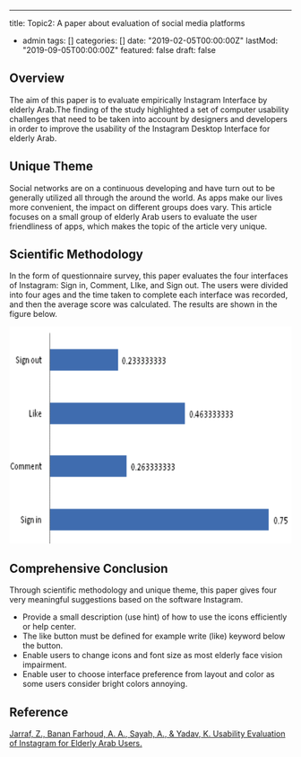 ---
title: Topic2: A paper about evaluation of social media platforms
- admin
tags: []
categories: []
date: "2019-02-05T00:00:00Z"
lastMod: "2019-09-05T00:00:00Z"
featured: false
draft: false

## Overview
The aim of this paper is to evaluate empirically Instagram Interface by elderly Arab.The finding of the study highlighted a set of computer usability challenges that need to be taken into account by designers and developers in order to improve the usability of the Instagram Desktop Interface for elderly Arab.

## Unique Theme
Social networks are on a continuous developing and have turn out to be generally
utilized all through the around the world. As apps make our lives more convenient, the impact on different groups does vary. This article focuses on a small group of elderly Arab users to evaluate the user friendliness of apps, which makes the topic of the article very unique.
## Scientific Methodology
In the form of questionnaire survey, this paper evaluates the four interfaces of Instagram: Sign in, Comment, LIke, and Sign out. The users were divided into four ages and the time taken to complete each interface was recorded, and then the average score was calculated. The results are shown in the figure below.

![png](./1431615135078_.pic.jpg)
## Comprehensive Conclusion
Through scientific methodology and unique theme, this paper gives four very meaningful suggestions based on the software Instagram.
- Provide a small description (use hint) of how to use the icons efficiently or help center. 
- The like button must be defined for example write (like) keyword below the button.
- Enable users to change icons and font size as most elderly face vision
impairment.
- Enable user to choose interface preference from layout and color as
some users consider bright colors annoying. 

## Reference
[Jarraf, Z., Banan Farhoud, A. A., Sayah, A., & Yadav, K. Usability Evaluation of Instagram for Elderly Arab Users.](https://www.researchgate.net/profile/Afraa-Alshammari/publication/323751506_Usability_Evaluation_of_Instagram_for_Elderly_Arab_Users/links/5f78b866458515b7cf653ee0/Usability-Evaluation-of-Instagram-for-Elderly-Arab-Users.pdf "paper")
